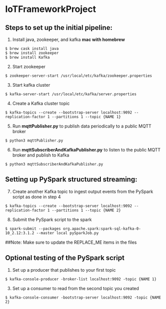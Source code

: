 # IoTFrameworkProject

## Steps to set up the initial pipeline:
1. Install java, zookeeper, and kafka
**mac with homebrew**
```
$ brew cask install java
$ brew install zookeeper
$ brew install Kafka
```
2. Start zookeeper
```
$ zookeeper-server-start /usr/local/etc/kafka/zookeeper.properties
```
3. Start kafka cluster
```
$ kafka-server-start /usr/local/etc/kafka/server.properties
```
4. Create a Kafka cluster topic
```
$ kafka-topics --create --bootstrap-server localhost:9092 --replication-factor 1 --partitions 1 --topic {NAME 1}
```
5. Run **mqttPublisher.py** to publish data periodically to a public MQTT broker
```
$ python3 mqttPublisher.py
```
6. Run **mqttSubscriberAndKafkaPublisher.py** to listen to the public MQTT broker and publish to Kafka
```
$ python3 mqttSubscriberAndKafkaPublisher.py
```

## Setting up PySpark structured streaming:
7. Create another Kafka topic to ingest output events from the PySpark script as done in step 4
```
$ kafka-topics --create --bootstrap-server localhost:9092 --replication-factor 1 --partitions 1 --topic {NAME 2}
```
8. Submit the PySpark script to the spark
```
$ spark-submit --packages org.apache.spark:spark-sql-kafka-0-10_2.12:3.1.2 --master local pySparkJob.py
```
##Note: Make sure to update the REPLACE_ME items in the files

## Optional testing of the PySpark script
1. Set up a producer that publishes to your first topic
```
$ kafka-console-producer -broker-list localhost:9092 -topic {NAME 1}
```
3. Set up a consumer to read from the second topic you created
```
$ kafka-console-consumer -bootstrap-server localhost:9092 -topic {NAME 2}
```

